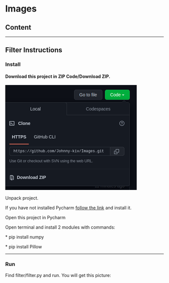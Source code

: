 <h1>Images</h1> 
<h2>Content</h2>

_______________________________________________________
<h2>Filter Instructions</h2>
<h3>Install</h3>
<h4>Download this project in ZIP Code/Download ZIP.</h4>

![re.png](readme/re.png)

<p>Unpack project.</p>

<p>If you have not installed Pycharm <a href="https://www.jetbrains.com/pycharm/">follow the link</a> and install it.</p>
<p>Open this project in Pycharm</p>
<p>Open terminal and install 2 modules with commands:<p>
<p>* pip install numpy</p>
<p>* pip install Pillow</p>

_______________________________________________________
<h3>Run</h3>
<p>Find filter/filter.py and run. You will get this picture:</p>
